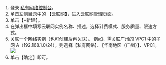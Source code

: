 1. 登录 [私有网络控制台](https://console.cloud.tencent.com/vpc/vpc?rid=1)。
2. 单击左侧目录中的 【云联网】，进入云联网管理页面。
3. 单击【+新建】。 
4. 在弹出框中填写云联网实例名称、描述，选择计费模式、服务质量、限速方式。
5. 关联一个网络实例（也可创建后再关联）。
例如，需关联广州的 VPC1 中的子网 A（192.168.1.0/24），则选择【私有网络】、【华南地区（广州）】、VPC1。
![](https://main.qcloudimg.com/raw/00be6bd6c59bc3adf4f939cb07a7cbe2.png)
6. 单击【确定】即可。

